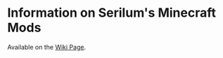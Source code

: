 # Information on Serilum's Minecraft Mods
Available on the [Wiki Page](https://github.com/Serilum/.information/wiki).

